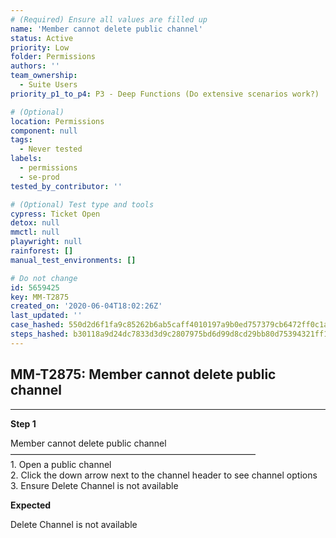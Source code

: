 ```yaml
---
# (Required) Ensure all values are filled up
name: 'Member cannot delete public channel'
status: Active
priority: Low
folder: Permissions
authors: ''
team_ownership:
  - Suite Users
priority_p1_to_p4: P3 - Deep Functions (Do extensive scenarios work?)

# (Optional)
location: Permissions
component: null
tags:
  - Never tested
labels:
  - permissions
  - se-prod
tested_by_contributor: ''

# (Optional) Test type and tools
cypress: Ticket Open
detox: null
mmctl: null
playwright: null
rainforest: []
manual_test_environments: []

# Do not change
id: 5659425
key: MM-T2875
created_on: '2020-06-04T18:02:26Z'
last_updated: ''
case_hashed: 550d2d6f1fa9c85262b6ab5caff4010197a9b0ed757379cb6472ff0c1acc0e9884b64be925297780fba962eaaaf61733
steps_hashed: b30118a9d24dc7833d3d9c2807975bd6d99d8cd29bb80d75394321ff1dfcaa03e60d8ccf3873826a48e2cccd1ff6a9f8
---
```


<!-- (Auto-generated) Based on frontmatter's "key" and "name" -->

## MM-T2875: Member cannot delete public channel

---

**Step 1**

Member cannot delete public channel\
————————————————————————————\
1\. Open a public channel\
2\. Click the down arrow next to the channel header to see channel options\
3\. Ensure Delete Channel is not available

**Expected**

Delete Channel is not available
